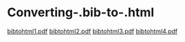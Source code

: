 # Converting-.bib-to-.html
[bibtohtml1.pdf](https://github.com/barankrkmz/Converting-.bib-to-.html/files/13779142/bibtohtml1.pdf)
[bibtohtml2.pdf](https://github.com/barankrkmz/Converting-.bib-to-.html/files/13779141/bibtohtml2.pdf)
[bibtohtml3.pdf](https://github.com/barankrkmz/Converting-.bib-to-.html/files/13779138/bibtohtml3.pdf)
[bibtohtml4.pdf](https://github.com/barankrkmz/Converting-.bib-to-.html/files/13779144/bibtohtml4.pdf)

